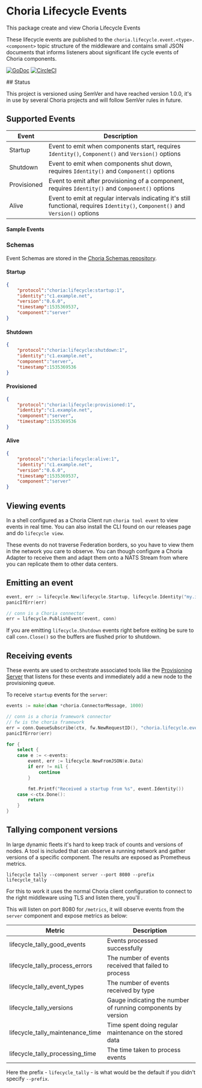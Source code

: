 # Choria Lifecycle Events

This package create and view Choria Lifecycle Events

These lifecycle events are published to the `choria.lifecycle.event.<type>.<component>` topic structure of the middleware and contains small JSON documents that informs listeners about significant life cycle events of Choria components.

[![GoDoc](https://godoc.org/github.com/choria-io/go-lifecycle?status.svg)](https://godoc.org/github.com/choria-io/go-lifecycle) [![CircleCI](https://circleci.com/gh/choria-io/go-lifecycle/tree/master.svg?style=svg)](https://circleci.com/gh/choria-io/go-lifecycle/tree/master)

## Status

This project is versioned using SemVer and have reached version 1.0.0, it's in use by several Choria projects and will follow SemVer rules in future.

## Supported Events

|Event|Description|
|-----|-----------|
|Startup|Event to emit when components start, requires `Identity()`, `Component()` and `Version()` options|
|Shutdown|Event to emit when components shut down, requires `Identity()` and `Component()` options|
|Provisioned|Event to emit after provisioning of a component, requires `Identity()` and `Component()` options|
|Alive|Event to emit at regular intervals indicating it's still functional, requires `Identity()`, `Component()` and `Version()` options|

#### Sample Events
### Schemas

Event Schemas are stored in the [Choria Schemas repository](https://github.com/choria-io/schemas/tree/master/choria/lifecycle).

#### Startup

```json
{
    "protocol":"choria:lifecycle:startup:1",
    "identity":"c1.example.net",
    "version":"0.6.0",
    "timestamp":1535369537,
    "component":"server"
}
```

#### Shutdown

```json
{
    "protocol":"choria:lifecycle:shutdown:1",
    "identity":"c1.example.net",
    "component":"server",
    "timestamp":1535369536
}
```

#### Provisioned

```json
{
    "protocol":"choria:lifecycle:provisioned:1",
    "identity":"c1.example.net",
    "component":"server",
    "timestamp":1535369536
}
```

#### Alive

```json
{
    "protocol":"choria:lifecycle:alive:1",
    "identity":"c1.example.net",
    "version":"0.6.0",
    "timestamp":1535369537,
    "component":"server"
}
```

## Viewing events

In a shell configured as a Choria Client run `choria tool event` to view events in real time. You can also install the CLI found on our releases page and do `lifecycle view`.

These events do not traverse Federation borders, so you have to view them in the network you care to observe.  You can though configure a Choria Adapter to receive them and adapt them onto a NATS Stream from where you can replicate them to other data centers.

## Emitting an event

```go
event, err := lifecycle.New(lifecycle.Startup, lifecycle.Identity("my.identity"), lifecycle.Component("my_app"), lifecycle.Version("0.0.1"))
panicIfErr(err)

// conn is a Choria connector
err = lifecycle.PublishEvent(event, conn)
```

If you are emitting `lifecycle.Shutdown` events right before exiting be sure to call `conn.Close()` so the buffers are flushed prior to shutdown.

## Receiving events

These events are used to orchestrate associated tools like the [Provisioning Server](https://github.com/choria-io/provisioning-agent) that listens for these events and immediately add a new node to the provisioning queue.

To receive `startup` events for the `server`:

```go
events := make(chan *choria.ConnectorMessage, 1000)

// conn is a choria framework connector
// fw is the choria framework
err = conn.QueueSubscribe(ctx, fw.NewRequestID(), "choria.lifecycle.event.startup.server", "", events)
panicIfError(err)

for {
    select {
    case e := <-events:
        event, err := lifecycle.NewFromJSON(e.Data)
        if err != nil {
            continue
        }

        fmt.Printf("Received a startup from %s", event.Identity())
    case <-ctx.Done():
        return
    }
}
```

## Tallying component versions

In large dynamic fleets it's hard to keep track of counts and versions of nodes. A tool is included that can observe a running network and gather versions of a specific component.  The results are exposed as Prometheus metrics.

```
lifecycle tally --component server --port 8080 --prefix lifecycle_tally
```

For this to work it uses the normal Choria client configuration to connect to the right middleware using TLS and listen there, you'll .

This will listen on port 8080 for `/metrics`, it will observe events from the `server` component and expose metrics as below:

|Metric|Description|
|------|-----------|
|lifecycle_tally_good_events|Events processed successfully|
|lifecycle_tally_process_errors|The number of events received that failed to process|
|lifecycle_tally_event_types|The number of events received by type|
|lifecycle_tally_versions|Gauge indicating the number of running components by version|
|lifecycle_tally_maintenance_time|Time spent doing regular maintenance on the stored data|
|lifecycle_tally_processing_time|The time taken to process events|

Here the prefix - `lifecycle_tally` - is what would be the default if you didn't specify `--prefix`.